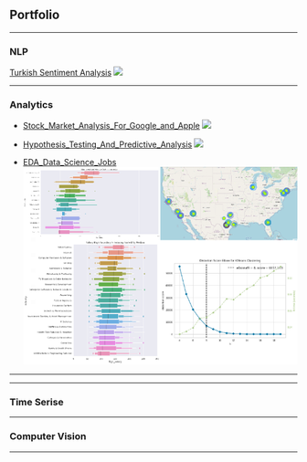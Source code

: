 ## Portfolio

---

### NLP

[Turkish Sentiment Analysis](https://github.com/Gdkmak/Turkish-Sentiment-Analysis/)
<img src="images/dummy_thumbnail.jpg?raw=true"/>

---

### Analytics 

- [Stock_Market_Analysis_For_Google_and_Apple](https://github.com/Gdkmak/analytics/blob/master/Stock_Market_Analysis_For_Google_and_Apple.ipynb/)
  <img src="#?raw=true"/>

- [Hypothesis_Testing_And_Predictive_Analysis](https://github.com/Gdkmak/analytics/blob/master/Hypothesis_Testing_And_Predictive_Analysis.ipynb/)
  <img src="#?raw=true"/>

- [EDA_Data_Science_Jobs](https://github.com/Gdkmak/analytics/blob/master/EDA_Data_Science_Jobs.ipynb/)
  <img src="images/EDA_A.png?raw=true"/>
  
---



---

### Time Serise

---

### Computer Vision

---


